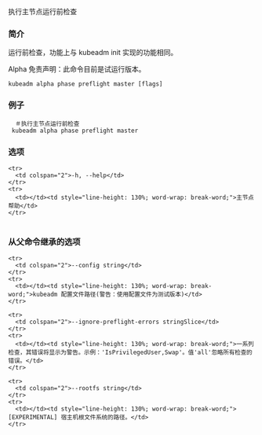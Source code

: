 <!--
Run master pre-flight checks

### Synopsis


Run master pre-flight checks, functionally equivalent to what implemented by kubeadm init. 

Alpha Disclaimer: this command is currently alpha.

```
kubeadm alpha phase preflight master [flags]
```

### Examples

```
  # Run master pre-flight checks.
  kubeadm alpha phase preflight master
```

### Options
-->

执行主节点运行前检查

### 简介


运行前检查，功能上与 kubeadm init 实现的功能相同。

Alpha 免责声明：此命令目前是试运行版本。

```
kubeadm alpha phase preflight master [flags]
```

### 例子

```
  ＃执行主节点运行前检查
 kubeadm alpha phase preflight master
```

### 选项

<!--
<table style="width: 100%; table-layout: fixed;">
  <colgroup>
    <col span="1" style="width: 10px;" />
    <col span="1" />
  </colgroup>
  <tbody>

    <tr>
      <td colspan="2">-h, --help</td>
    </tr>
    <tr>
      <td></td><td style="line-height: 130%; word-wrap: break-word;">help for master</td>
    </tr>

  </tbody>
</table>



### Options inherited from parent commands

<table style="width: 100%; table-layout: fixed;">
  <colgroup>
    <col span="1" style="width: 10px;" />
    <col span="1" />
  </colgroup>
  <tbody>

    <tr>
      <td colspan="2">--config string</td>
    </tr>
    <tr>
      <td></td><td style="line-height: 130%; word-wrap: break-word;">Path to kubeadm config file (WARNING: Usage of a configuration file is experimental)</td>
    </tr>

    <tr>
      <td colspan="2">--ignore-preflight-errors stringSlice</td>
    </tr>
    <tr>
      <td></td><td style="line-height: 130%; word-wrap: break-word;">A list of checks whose errors will be shown as warnings. Example: 'IsPrivilegedUser,Swap'. Value 'all' ignores errors from all checks.</td>
    </tr>

    <tr>
      <td colspan="2">--rootfs string</td>
    </tr>
    <tr>
      <td></td><td style="line-height: 130%; word-wrap: break-word;">[EXPERIMENTAL] The path to the 'real' host root filesystem.</td>
    </tr>

  </tbody>
</table>
-->

<table style="width: 100%; table-layout: fixed;">
  <colgroup>
    <col span="1" style="width: 10px;" />
    <col span="1" />
  </colgroup>
  <tbody>

    <tr>
      <td colspan="2">-h, --help</td>
    </tr>
    <tr>
      <td></td><td style="line-height: 130%; word-wrap: break-word;">主节点帮助</td>
    </tr>

  </tbody>
</table>



### 从父命令继承的选项


<table style="width: 100%; table-layout: fixed;">
  <colgroup>
    <col span="1" style="width: 10px;" />
    <col span="1" />
  </colgroup>
  <tbody>

    <tr>
      <td colspan="2">--config string</td>
    </tr>
    <tr>
      <td></td><td style="line-height: 130%; word-wrap: break-word;">kubeadm 配置文件路径(警告：使用配置文件为测试版本)</td>
    </tr>

    <tr>
      <td colspan="2">--ignore-preflight-errors stringSlice</td>
    </tr>
    <tr>
      <td></td><td style="line-height: 130%; word-wrap: break-word;">一系列检查，其错误将显示为警告。示例：'IsPrivilegedUser,Swap'。值'all'忽略所有检查的错误。</td>
    </tr>

    <tr>
      <td colspan="2">--rootfs string</td>
    </tr>
    <tr>
      <td></td><td style="line-height: 130%; word-wrap: break-word;"> [EXPERIMENTAL] 宿主机根文件系统的路径。</td>
    </tr>

  </tbody>
</table>



